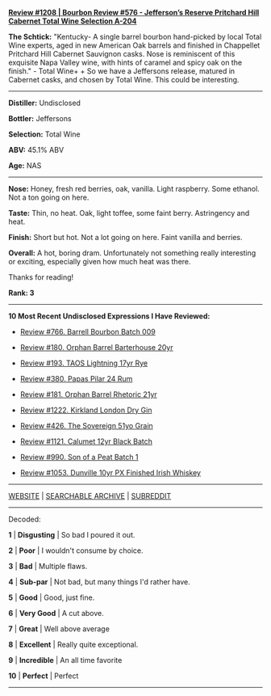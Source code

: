 
[**Review #1208 | Bourbon Review #576 - Jefferson’s Reserve Pritchard Hill Cabernet Total Wine Selection A-204**]( https://t8ke.review/review-1208-jeffersons-reserve-pritchard-hill-cabernet-total-wine-selection-a-204)

**The Schtick:** "Kentucky- A single barrel bourbon hand-picked by local Total Wine experts, aged in new American Oak barrels and finished in Chappellet Pritchard Hill Cabernet Sauvignon casks. Nose is reminiscent of this exquisite Napa Valley wine, with hints of caramel and spicy oak on the finish." - Total Wine+
                                                                                                                                                                                                                                                                                                         +
So we have a Jeffersons release, matured in Cabernet casks, and chosen by Total Wine. This could be interesting. 

-----

**Distiller:** Undisclosed

**Bottler:** Jeffersons

**Selection:** Total Wine

**ABV:** 45.1% ABV

**Age:** NAS 

-----

**Nose:**  Honey, fresh red berries, oak, vanilla. Light raspberry. Some ethanol. Not a ton going on here. 

**Taste:** Thin, no heat. Oak, light toffee, some faint berry. Astringency and heat. 

**Finish:** Short but hot. Not a lot going on here. Faint vanilla and berries. 

**Overall:** A hot, boring dram. Unfortunately not something really interesting or exciting, especially given how much heat was there. 

Thanks for reading!

**Rank: 3**

----- 

**10 Most Recent Undisclosed Expressions I Have Reviewed:** 

- [Review #766. Barrell Bourbon Batch 009]( https://t8ke.review/review-766-barrell-bourbon-batch-009/) 

- [Review #180. Orphan Barrel Barterhouse 20yr]( https://t8ke.review/review-180-orphan-barrel-barterhouse-20yr-re-review/) 

- [Review #193. TAOS Lightning 17yr Rye]( https://t8ke.review/review-193-cerain-st-vain-lightning-kl-17yr-rye/) 

- [Review #380. Papas Pilar 24 Rum]( https://t8ke.review/review-380-papas-pilar-24/) 

- [Review #181. Orphan Barrel Rhetoric 21yr]( https://t8ke.review/review-181-orphan-barrel-rhetoric-21yr-re-review/) 

- [Review #1222. Kirkland London Dry Gin]( https://t8ke.review/review-1222-kirkland-london-dry-gin) 

- [Review #426. The Sovereign 51yo Grain]( https://t8ke.review/review-426-sovereign51grain/) 

- [Review #1121. Calumet 12yr Black Batch]( https://t8ke.review/review-1121-calumet-12yr-black-batch-single-rack-bourbon/) 

- [Review #990. Son of a Peat Batch 1]( https://t8ke.review/review-990-son-of-a-peat-batch-1/) 

- [Review #1053. Dunville 10yr PX Finished Irish Whiskey]( https://t8ke.review/review-1053-dunville-10yr-px-finished-irish-whiskey/) 

-----

[WEBSITE](https://t8ke.review) | [SEARCHABLE ARCHIVE](https://t8ke.review/review-archive/) | [SUBREDDIT](https://reddit.com/r/t8kereviews)

-----

Decoded:

**1** | **Disgusting** | So bad I poured it out.

**2** | **Poor** | I wouldn't consume by choice.

**3** | **Bad** | Multiple flaws.

**4** | **Sub-par** | Not bad, but many things I'd rather have.

**5** | **Good** | Good, just fine.

**6** | **Very Good** | A cut above.

**7** | **Great** | Well above average

**8** | **Excellent** | Really quite exceptional.

**9** | **Incredible** | An all time favorite

**10** | **Perfect** | Perfect

----

